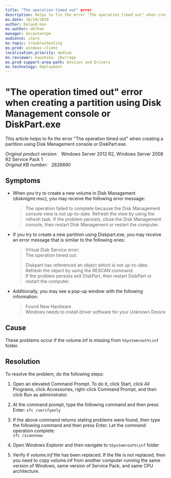 ```yaml
---
title: "The operation timed out" error
description: Helps to fix the error "The operation timed out" when creating a partition using Disk Management console or DiskPart.exe.
ms.date: 10/19/2020
author: Deland-Han
ms.author: delhan 
manager: dscontentpm
audience: itpro
ms.topic: troubleshooting
ms.prod: windows-client
localization_priority: medium
ms.reviewer: kaushika, jburrage
ms.prod-support-area-path: Devices and Drivers
ms.technology: Deployment
---
```

# "The operation timed out" error when creating a partition using Disk Management console or DiskPart.exe

This article helps to fix the error "The operation timed out" when creating a partition using Disk Management console or DiskPart.exe.

_Original product version:_ &nbsp; Windows Server 2012 R2, Windows Server 2008 R2 Service Pack 1  
_Original KB number:_ &nbsp; 2826890

## Symptoms

- When you try to create a new volume in Disk Management (diskmgmt.msc), you may receive the following error message:

    >The operation failed to complete because the Disk Management console view is not up-to-date. Refresh the view by using the refresh task. If the problem persists, close the Disk Management console, then restart Disk Management or restart the computer.

- If you try to create a new partition using Diskpart.exe, you may receive an error message that is similar to the following ones:

    >Virtual Disk Service error:  
    The operation timed out.
    >
    >Diskpart has referenced an object which is not up-to-date.  
    Refresh the object by using the RESCAN command.  
    If the problem persists exit DiskPart, then restart DiskPart or restart the computer.

- Additionally, you may see a pop-up window with the following information:

    >Found New Hardware  
    Windows needs to install driver software for your Unknown Device  

## Cause

These problems occur if the volume.inf is missing from `%Systemroot%\inf` folder.

## Resolution

To resolve the problem, do the following steps:

1. Open an elevated Command Prompt. To do it, click Start, click All Programs, click Accessories, right-click Command Prompt, and then click Run as administrator.
2. At the command prompt, type the following command and then press Enter:
`sfc /verifyonly`  

3. If the above command returns stating problems were found, then type the following command and then press Enter. Let the command operation complete:  
`sfc /scannnow`  

4. Open Windows Explorer and then navigate to `%Systemroot%\inf` folder
5. Verify if *volume.inf* file has been replaced. If the file is not replaced, then you need to copy volume.inf from another computer running the same version of Windows, same version of Service Pack, and same CPU architecture.
